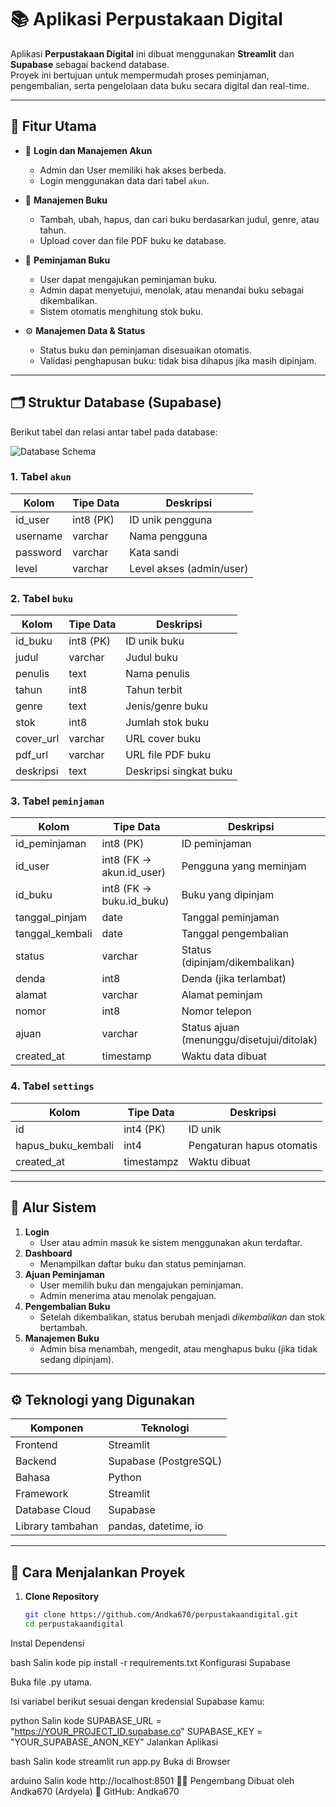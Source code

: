 # 📚 Aplikasi Perpustakaan Digital

Aplikasi **Perpustakaan Digital** ini dibuat menggunakan **Streamlit** dan **Supabase** sebagai backend database.  
Proyek ini bertujuan untuk mempermudah proses peminjaman, pengembalian, serta pengelolaan data buku secara digital dan real-time.

---

## 🧩 Fitur Utama

- 🔐 **Login dan Manajemen Akun**
  - Admin dan User memiliki hak akses berbeda.
  - Login menggunakan data dari tabel `akun`.

- 📖 **Manajemen Buku**
  - Tambah, ubah, hapus, dan cari buku berdasarkan judul, genre, atau tahun.
  - Upload cover dan file PDF buku ke database.

- 🔄 **Peminjaman Buku**
  - User dapat mengajukan peminjaman buku.
  - Admin dapat menyetujui, menolak, atau menandai buku sebagai dikembalikan.
  - Sistem otomatis menghitung stok buku.

- ⚙️ **Manajemen Data & Status**
  - Status buku dan peminjaman disesuaikan otomatis.
  - Validasi penghapusan buku: tidak bisa dihapus jika masih dipinjam.

---

## 🗂️ Struktur Database (Supabase)

Berikut tabel dan relasi antar tabel pada database:

![Database Schema](supabase-schema-bcalrkqeeoaalfpjrwvx.png)

### 1. Tabel `akun`
| Kolom | Tipe Data | Deskripsi |
|-------|------------|-----------|
| id_user | int8 (PK) | ID unik pengguna |
| username | varchar | Nama pengguna |
| password | varchar | Kata sandi |
| level | varchar | Level akses (admin/user) |

### 2. Tabel `buku`
| Kolom | Tipe Data | Deskripsi |
|-------|------------|-----------|
| id_buku | int8 (PK) | ID unik buku |
| judul | varchar | Judul buku |
| penulis | text | Nama penulis |
| tahun | int8 | Tahun terbit |
| genre | text | Jenis/genre buku |
| stok | int8 | Jumlah stok buku |
| cover_url | varchar | URL cover buku |
| pdf_url | varchar | URL file PDF buku |
| deskripsi | text | Deskripsi singkat buku |

### 3. Tabel `peminjaman`
| Kolom | Tipe Data | Deskripsi |
|-------|------------|-----------|
| id_peminjaman | int8 (PK) | ID peminjaman |
| id_user | int8 (FK → akun.id_user) | Pengguna yang meminjam |
| id_buku | int8 (FK → buku.id_buku) | Buku yang dipinjam |
| tanggal_pinjam | date | Tanggal peminjaman |
| tanggal_kembali | date | Tanggal pengembalian |
| status | varchar | Status (dipinjam/dikembalikan) |
| denda | int8 | Denda (jika terlambat) |
| alamat | varchar | Alamat peminjam |
| nomor | int8 | Nomor telepon |
| ajuan | varchar | Status ajuan (menunggu/disetujui/ditolak) |
| created_at | timestamp | Waktu data dibuat |

### 4. Tabel `settings`
| Kolom | Tipe Data | Deskripsi |
|-------|------------|-----------|
| id | int4 (PK) | ID unik |
| hapus_buku_kembali | int4 | Pengaturan hapus otomatis |
| created_at | timestampz | Waktu dibuat |

---

## 🧠 Alur Sistem

1. **Login**
   - User atau admin masuk ke sistem menggunakan akun terdaftar.
2. **Dashboard**
   - Menampilkan daftar buku dan status peminjaman.
3. **Ajuan Peminjaman**
   - User memilih buku dan mengajukan peminjaman.
   - Admin menerima atau menolak pengajuan.
4. **Pengembalian Buku**
   - Setelah dikembalikan, status berubah menjadi *dikembalikan* dan stok bertambah.
5. **Manajemen Buku**
   - Admin bisa menambah, mengedit, atau menghapus buku (jika tidak sedang dipinjam).

---

## ⚙️ Teknologi yang Digunakan

| Komponen | Teknologi |
|-----------|------------|
| Frontend | Streamlit |
| Backend | Supabase (PostgreSQL) |
| Bahasa | Python |
| Framework | Streamlit |
| Database Cloud | Supabase |
| Library tambahan | pandas, datetime, io |

---

## 🚀 Cara Menjalankan Proyek

1. **Clone Repository**
   ```bash
   git clone https://github.com/Andka670/perpustakaandigital.git
   cd perpustakaandigital
Instal Dependensi

bash
Salin kode
pip install -r requirements.txt
Konfigurasi Supabase

Buka file .py utama.

Isi variabel berikut sesuai dengan kredensial Supabase kamu:

python
Salin kode
SUPABASE_URL = "https://YOUR_PROJECT_ID.supabase.co"
SUPABASE_KEY = "YOUR_SUPABASE_ANON_KEY"
Jalankan Aplikasi

bash
Salin kode
streamlit run app.py
Buka di Browser

arduino
Salin kode
http://localhost:8501
🧑‍💻 Pengembang
Dibuat oleh Andka670 (Ardyela)
📎 GitHub: Andka670

